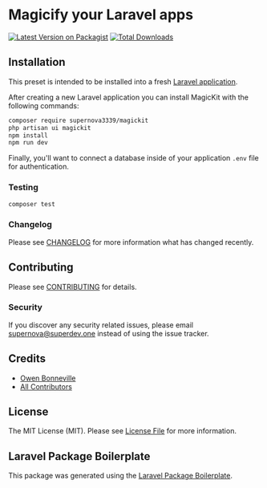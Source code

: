 # Magicify your Laravel apps

[![Latest Version on Packagist](https://img.shields.io/packagist/v/supernova3339/magickit.svg?style=flat-square)](https://packagist.org/packages/supernova3339/magickit)
[![Total Downloads](https://img.shields.io/packagist/dt/supernova3339/magickit.svg?style=flat-square)](https://packagist.org/packages/supernova3339/magickit)

## Installation

This preset is intended to be installed into a fresh [Laravel application](https://laravel.com).

After creating a new Laravel application you can install MagicKit with the following commands:

```bash
composer require supernova3339/magickit
php artisan ui magickit
npm install
npm run dev
```

Finally, you'll want to connect a database inside of your application `.env` file for authentication.

### Testing

```bash
composer test
```

### Changelog

Please see [CHANGELOG](CHANGELOG.md) for more information what has changed recently.

## Contributing

Please see [CONTRIBUTING](CONTRIBUTING.md) for details.

### Security

If you discover any security related issues, please email supernova@superdev.one instead of using the issue tracker.

## Credits

-   [Owen Bonneville](https://github.com/supernova3339)
-   [All Contributors](../../contributors)

## License

The MIT License (MIT). Please see [License File](LICENSE.md) for more information.

## Laravel Package Boilerplate

This package was generated using the [Laravel Package Boilerplate](https://laravelpackageboilerplate.com).
